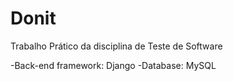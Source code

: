 # Donit
Trabalho Prático da disciplina de Teste de Software

-Back-end framework: Django
-Database: MySQL
